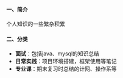 #### 一、简介

个人知识的一些繁杂积累

#### 二、分类

- **面试**：包括java、mysql的知识总结
- **日常实践**：项目环境搭建，框架使用等笔记
- **专业课**：期末复习时总结的计网、操作系等